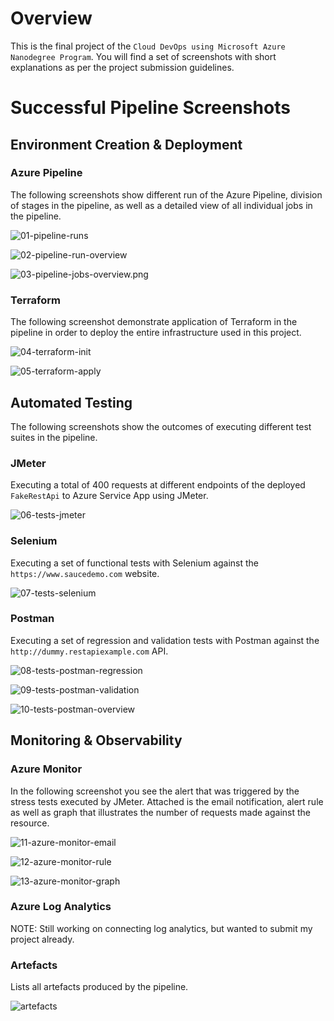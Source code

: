
# Overview

This is the final project of the ``Cloud DevOps using Microsoft Azure Nanodegree Program``. You will find a set of screenshots with short explanations as per the project submission guidelines.

# Successful Pipeline Screenshots

## Environment Creation & Deployment

### Azure Pipeline

The following screenshots show different run of the Azure Pipeline, division of stages in the pipeline, as well as a detailed view of all individual jobs in the pipeline.

![01-pipeline-runs](./screenshots/01-pipeline-runs.png)

![02-pipeline-run-overview](./screenshots/02-pipeline-run-overview.png)

![03-pipeline-jobs-overview.png](./screenshots/03-pipeline-jobs-overview.png)

### Terraform

The following screenshot demonstrate application of Terraform in the pipeline in order to deploy the entire infrastructure used in this project.

![04-terraform-init](./screenshots/04-terraform-init.png)

![05-terraform-apply](./screenshots/05-terraform-apply.png)

## Automated Testing

The following screenshots show the outcomes of executing different test suites in the pipeline.

### JMeter

Executing a total of 400 requests at different endpoints of the deployed ``FakeRestApi`` to Azure Service App using JMeter.

![06-tests-jmeter](./screenshots/06-tests-jmeter.png)

### Selenium

Executing a set of functional tests with Selenium against the ``https://www.saucedemo.com`` website.

![07-tests-selenium](./screenshots/07-tests-selenium.png)

### Postman

Executing a set of regression and validation tests with Postman against the ``http://dummy.restapiexample.com`` API.

![08-tests-postman-regression](./screenshots/08-tests-postman-regression.png)

![09-tests-postman-validation](./screenshots/09-tests-postman-validation.png)

![10-tests-postman-overview](./screenshots/10-tests-postman-overview.png)

## Monitoring & Observability

### Azure Monitor

In the following screenshot you see the alert that was triggered by the stress tests executed by JMeter. Attached is the email notification, alert rule as well as graph that illustrates the number of requests made against the resource.

![11-azure-monitor-email](./screenshots/11-azure-monitor-email.png)

![12-azure-monitor-rule](./screenshots/12-azure-monitor-rule.png)

![13-azure-monitor-graph](./screenshots/13-azure-monitor-graph.png)

### Azure Log Analytics

NOTE: Still working on connecting log analytics, but wanted to submit my project already.

### Artefacts

Lists all artefacts produced by the pipeline.

![artefacts](./screenshots/artefacts.png)